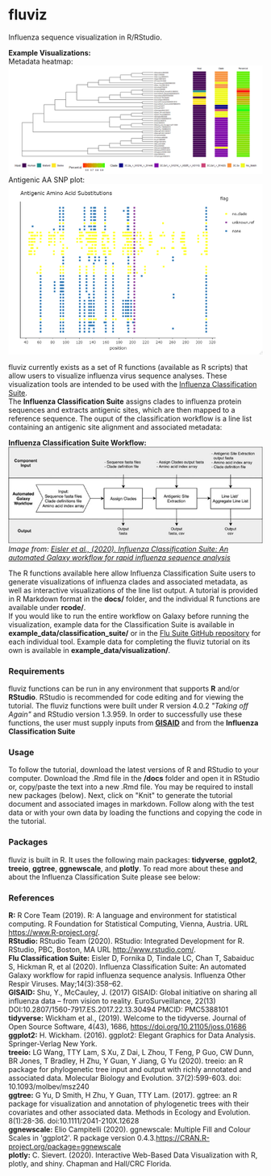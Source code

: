 # fluviz
Influenza sequence visualization in R/RStudio.  
  
 **Example Visualizations:**  
 Metadata heatmap:  
![Image of metamap](https://github.com/mopratt/fluviz/blob/master/images/metamap_image.png)  
Antigenic AA SNP plot:  
![Image of snpplot](https://github.com/mopratt/fluviz/blob/master/images/snpplot_image.png)

fluviz currently exists as a set of R functions (available as R scripts) that allow users to visualize influenza virus sequence analyses. These visualization tools are intended to be used with the [Influenza Classification Suite](https://github.com/Public-Health-Bioinformatics/flu_classification_suite).  
The **Influenza Classification Suite** assigns clades to influenza protein sequences and extracts antigenic sites, which are then mapped to a reference sequence. The ouput of the classification workflow is a line list containing an antigenic site alignment and associated metadata:  
  
**Influenza Classification Suite Workflow:**  
![Image of Classification Suite Workflow](https://github.com/mopratt/fluviz/blob/master/images/class-suite-wrkflw.jpg)  
*Image from: [Eisler et al., (2020). Influenza Classification Suite: An automated Galaxy workflow for rapid influenza sequence analysis](https://doi.org/10.1111/irv.12722)*

The R functions available here allow Influenza Classification Suite users to generate visualizations of influenza clades and associated metadata, as well as interactive visualizations of the line list output. A tutorial is provided in R Markdown format in the **docs/** folder, and the individual R functions are available under **rcode/**.  
If you would like to run the entire workflow on Galaxy before running the visualization, example data for the Classification Suite is available in **example_data/classification_suite/** or in the [Flu Suite GitHub repository](https://github.com/Public-Health-Bioinformatics/flu_classification_suite/tree/master/tools) for each individual tool. Example data for completing the fluviz tutorial on its own is available in **example_data/visualization/**.  
  
### Requirements  
fluviz functions can be run in any environment that supports **R** and/or **RStudio**. RStudio is recommended for code editing and for viewing the tutorial. The fluviz functions were built under R version 4.0.2 *"Taking off Again"* and RStudio version 1.3.959. In order to successfully use these functions, the user must supply inputs from [**GISAID**](https://www.gisaid.org/) and from the **Influenza Classification Suite**
  
### Usage  
To follow the tutorial, download the latest versions of R and RStudio to your computer. Download the .Rmd file in the **/docs** folder and open it in RStudio or, copy/paste the text into a new .Rmd file. You may be required to install new packages (below). Next, click on "Knit" to generate the tutorial document and associated images in markdown. Follow along with the test data or with your own data by loading the functions and copying the code in the tutorial.   
  
### Packages  
fluviz is built in R. It uses the following main packages: **tidyverse**, **ggplot2**, **treeio**, **ggtree**, **ggnewscale**, and **plotly**. To read more about these and about the Influenza Classification Suite please see below:  
  
### References    
**R:** R Core Team (2019). R: A language and environment for statistical computing. R Foundation for Statistical Computing, Vienna, Austria. URL https://www.R-project.org/.  
**RStudio:** RStudio Team (2020). RStudio: Integrated Development for R. RStudio, PBC, Boston, MA URL http://www.rstudio.com/.  
**Flu Classification Suite:** Eisler D, Fornika D, Tindale LC, Chan T, Sabaiduc S, Hickman R, et al (2020). Influenza Classification Suite: An automated Galaxy workflow for rapid influenza sequence analysis. Influenza Other Respir Viruses. May;14(3):358–62.  
**GISAID:** Shu, Y., McCauley, J. (2017)  GISAID: Global initiative on sharing all influenza data – from vision to reality. EuroSurveillance, 22(13) DOI:10.2807/1560-7917.ES.2017.22.13.30494  PMCID: PMC5388101  
**tidyverse:** Wickham et al., (2019). Welcome to the tidyverse. Journal of Open Source Software, 4(43), 1686, https://doi.org/10.21105/joss.01686  
**ggplot2:** H. Wickham. (2016). ggplot2: Elegant Graphics for Data Analysis. Springer-Verlag New York.  
**treeio:** LG Wang, TTY Lam, S Xu, Z Dai, L Zhou, T Feng, P Guo, CW Dunn, BR Jones, T Bradley, H Zhu, Y Guan, Y Jiang, G Yu (2020). treeio: an R package for phylogenetic tree input and output with richly annotated and associated data. Molecular Biology and Evolution. 37(2):599-603. doi: 10.1093/molbev/msz240  
**ggtree:** G Yu, D Smith, H Zhu, Y Guan, TTY Lam. (2017). ggtree: an R package for visualization and annotation of phylogenetic trees with their covariates and other associated data. Methods in Ecology and Evolution. 8(1):28-36. doi:10.1111/2041-210X.12628  
**ggnewscale:** Elio Campitelli (2020). ggnewscale: Multiple Fill and Colour Scales in 'ggplot2'. R package version 0.4.3.https://CRAN.R-project.org/package=ggnewscale  
**plotly:**  C. Sievert. (2020). Interactive Web-Based Data Visualization with R, plotly, and shiny. Chapman and Hall/CRC Florida.
